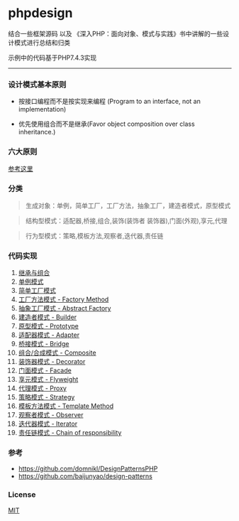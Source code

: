 # phpdesign

结合一些框架源码 以及 《深入PHP：面向对象、模式与实践》书中讲解的一些设计模式进行总结和归类

示例中的代码基于PHP7.4.3实现

---
### 设计模式基本原则

- 按接口编程而不是按实现来编程 (Program to an interface, not an implementation)

- 优先使用组合而不是继承(Favor object composition over class inheritance.)

### 六大原则

[参考这里](./六大设计原则/README.md)


### 分类 

>生成对象：单例，简单工厂，工厂方法，抽象工厂，建造者模式，原型模式

>结构型模式：适配器,桥接,组合,装饰(装饰者 装饰器),门面(外观),享元,代理

> 行为型模式：策略,模板方法,观察者,迭代器,责任链

### 代码实现

1. [继承与组合](./组合与继承/README.md)
2. [单例模式](./单例模式/index1.php)
3. [简单工厂模式](./简单工厂模式/README.md)
4. [工厂方法模式 - Factory Method](./工厂方法模式/index1.php)
5. [抽象工厂模式 - Abstract Factory](./抽象工厂模式/index1.php)
6. [建造者模式 - Builder](./建造者模式/index1.php)
7. [原型模式 - Prototype](./原型模式/index1.php)
8. [适配器模式 - Adapter](./适配器模式/index1.php)
9. [桥接模式 - Bridge](./桥接模式/index1.php)
10. [组合/合成模式 - Composite](./组合模式/index1.php)
11. [装饰器模式 - Decorator](./装饰器/index1.php)
12. [门面模式 - Facade](./门面模式/index1.php)
13. [享元模式 - Flyweight](./享元模式/index1.php)
14. [代理模式 - Proxy](./代理模式/index1.php)
15. [策略模式 - Strategy](./策略模式/index1.php)
16. [模板方法模式 - Template Method](./模板方法/index1.php)
17. [观察者模式 - Observer](./观察者模式/index1.php)
18. [迭代器模式 - Iterator](./迭代器模式/index1.php)
19. [责任链模式 - Chain of responsibility](./责任链模式/index1.php)


### 参考
- https://github.com/domnikl/DesignPatternsPHP
- https://github.com/baijunyao/design-patterns

### License
[MIT](https://github.com/scauxiaoxu/phpdesign/blob/main/LICENSE)